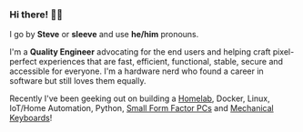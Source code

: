 ### Hi there! 👋🏼

I go by **Steve** or **sleeve** and use **he/him** pronouns.

I'm a **Quality Engineer** advocating for the end users and helping craft pixel-perfect experiences that are fast, efficient, functional, stable, secure and accessible for everyone. I'm a hardware nerd who found a career in software but still loves them equally.  

Recently I've been geeking out on building a [Homelab](https://www.reddit.com/r/homelab/), Docker, Linux, IoT/Home Automation, Python, [Small Form Factor PCs](https://www.reddit.com/r/sffpc/) and [Mechanical Keyboards](https://www.reddit.com/r/MechanicalKeyboards/)!
